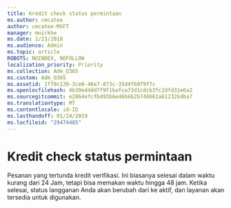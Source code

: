 ```yaml
---
title: Kredit check status permintaan
ms.author: cmcatee
author: cmcatee-MSFT
manager: mnirkhe
ms.date: 2/23/2018
ms.audience: Admin
ms.topic: article
ROBOTS: NOINDEX, NOFOLLOW
localization_priority: Priority
ms.collection: Adm_O365
ms.custom: Adm_O365
ms.assetid: 1ff0c139-3ce0-46e7-873c-35d4f60f9f7c
ms.openlocfilehash: 4b38ed4dd7f9f1bafca73d1cdcb3fc2dfd31e6a2
ms.sourcegitcommit: e2864efcfb493b6e46b662b746661a61232bdba7
ms.translationtype: MT
ms.contentlocale: id-ID
ms.lasthandoff: 01/24/2019
ms.locfileid: "29474485"
---
```

# <a name="credit-check-status-request"></a>Kredit check status permintaan

Pesanan yang tertunda kredit verifikasi. Ini biasanya selesai dalam waktu kurang dari 24 Jam, tetapi bisa memakan waktu hingga 48 jam. Ketika selesai, status langganan Anda akan berubah dari ke aktif, dan layanan akan tersedia untuk digunakan.
  

